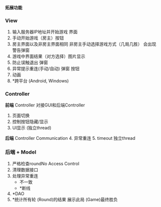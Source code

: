 #### 拓展功能

### **View**

1.  输入服务器IP地址并开始游戏 界面
2.  手动开始游戏（房主）按钮
3.  房主界面以及非房主界面相同 非房主手动选择游戏方式（几局几胜） 会出现警告弹窗
4.  游戏中界面结果（对方选择）图片显示
5.  防止误触退出 弹窗
6.  异常提示重连(手动/自动) 弹窗 按钮
7.  动画
8.  *跨平台 (Android, Windows)


### **Controller**

**前端** Controller 对接GUI和后端Controller

1. 页面切换
2. 控制按钮隐藏/显示
3. UI显示 (独立thread)


**后端** Controller Communication
4. 异常重连
5. timeout 独立thread



### **后端** + **Model**

1. 严格检查roundNo Access Control
2. 清理数据接口
3. 处理异常重连
   - 不一致
   - *断线
4. *DAO
5. *统计所有轮 (Round)的结果 展示此局 (Game)最终胜负

